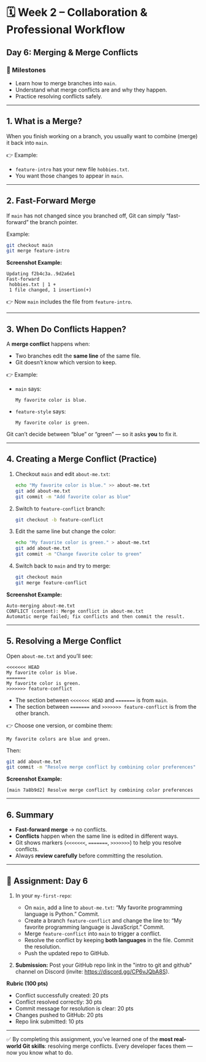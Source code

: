 # 🗓 Week 2 – Collaboration & Professional Workflow

## Day 6: Merging & Merge Conflicts

### 🎯 Milestones

* Learn how to merge branches into `main`.
* Understand what merge conflicts are and why they happen.
* Practice resolving conflicts safely.

---

## 1. What is a Merge?

When you finish working on a branch, you usually want to combine (merge) it back into `main`.

👉 Example:

* `feature-intro` has your new file `hobbies.txt`.
* You want those changes to appear in `main`.

---

## 2. Fast-Forward Merge

If `main` has not changed since you branched off, Git can simply “fast-forward” the branch pointer.

Example:

```bash
git checkout main
git merge feature-intro
```

**Screenshot Example:**

```
Updating f2b4c3a..9d2a6e1
Fast-forward
 hobbies.txt | 1 +
 1 file changed, 1 insertion(+)
```

👉 Now `main` includes the file from `feature-intro`.

---

## 3. When Do Conflicts Happen?

A **merge conflict** happens when:

* Two branches edit the **same line** of the same file.
* Git doesn’t know which version to keep.

👉 Example:

* `main` says:

  ```
  My favorite color is blue.
  ```
* `feature-style` says:

  ```
  My favorite color is green.
  ```

Git can’t decide between “blue” or “green” — so it asks **you** to fix it.

---

## 4. Creating a Merge Conflict (Practice)

1. Checkout `main` and edit `about-me.txt`:

   ```bash
   echo "My favorite color is blue." >> about-me.txt
   git add about-me.txt
   git commit -m "Add favorite color as blue"
   ```
2. Switch to `feature-conflict` branch:

   ```bash
   git checkout -b feature-conflict
   ```
3. Edit the same line but change the color:

   ```bash
   echo "My favorite color is green." > about-me.txt
   git add about-me.txt
   git commit -m "Change favorite color to green"
   ```
4. Switch back to `main` and try to merge:

   ```bash
   git checkout main
   git merge feature-conflict
   ```

**Screenshot Example:**

```
Auto-merging about-me.txt
CONFLICT (content): Merge conflict in about-me.txt
Automatic merge failed; fix conflicts and then commit the result.
```

---

## 5. Resolving a Merge Conflict

Open `about-me.txt` and you’ll see:

```text
<<<<<<< HEAD
My favorite color is blue.
=======
My favorite color is green.
>>>>>>> feature-conflict
```

* The section between `<<<<<<< HEAD` and `=======` is from `main`.
* The section between `=======` and `>>>>>>> feature-conflict` is from the other branch.

👉 Choose one version, or combine them:

```text
My favorite colors are blue and green.
```

Then:

```bash
git add about-me.txt
git commit -m "Resolve merge conflict by combining color preferences"
```

**Screenshot Example:**

```
[main 7a8b9d2] Resolve merge conflict by combining color preferences
```

---

## 6. Summary

* **Fast-forward merge** → no conflicts.
* **Conflicts** happen when the same line is edited in different ways.
* Git shows markers (`<<<<<<<`, `=======`, `>>>>>>>`) to help you resolve conflicts.
* Always **review carefully** before committing the resolution.

---

## 📝 Assignment: Day 6

1. In your `my-first-repo`:

   * On `main`, add a line to `about-me.txt`: “My favorite programming language is Python.” Commit.
   * Create a branch `feature-conflict` and change the line to: “My favorite programming language is JavaScript.” Commit.
   * Merge `feature-conflict` into `main` to trigger a conflict.
   * Resolve the conflict by keeping **both languages** in the file. Commit the resolution.
   * Push the updated repo to GitHub.
2. **Submission:** Post your GitHub repo link in the "intro to git and github" channel on Discord (invite: https://discord.gg/CP6vJQbA8S).

**Rubric (100 pts)**

* Conflict successfully created: 20 pts
* Conflict resolved correctly: 30 pts
* Commit message for resolution is clear: 20 pts
* Changes pushed to GitHub: 20 pts
* Repo link submitted: 10 pts

---

✅ By completing this assignment, you’ve learned one of the **most real-world Git skills**: resolving merge conflicts. Every developer faces them — now you know what to do.